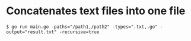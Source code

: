# Concatenates text files into one file

```
$ go run main.go -paths="/path1,/path2" -types=".txt,.go" -output="result.txt" -recursive=true
```